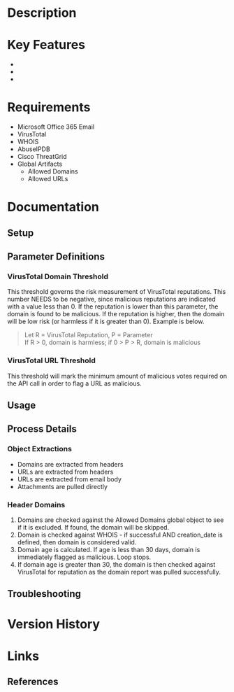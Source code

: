 # Description

# Key Features
* 
* 
* 

# Requirements
* Microsoft Office 365 Email
* VirusTotal
* WHOIS
* AbuseIPDB
* Cisco ThreatGrid
* Global Artifacts
  * Allowed Domains
  * Allowed URLs

# Documentation

## Setup

## Parameter Definitions
### VirusTotal Domain Threshold 
This threshold governs the risk measurement of VirusTotal reputations. This number NEEDS to be negative, since malicious reputations are indicated with a value less than 0. If the reputation is lower than this parameter, the domain is found to be malicious. If the reputation is higher, then the domain will be low risk (or harmless if it is greater than 0). Example is below.
> Let R = VirusTotal Reputation, P = Parameter \
> If R > 0, domain is harmless; if 0 > P > R, domain is malicious

### VirusTotal URL Threshold
This threshold will mark the minimum amount of malicious votes required on the API call in order to flag a URL as malicious.

## Usage

## Process Details
### Object Extractions
- Domains are extracted from headers
- URLs are extracted from headers
- URLs are extracted from email body
- Attachments are pulled directly
### Header Domains
1. Domains are checked against the Allowed Domains global object to see if it is excluded. If found, the domain will be skipped.
2. Domain is checked against WHOIS - if successful AND creation_date is defined, then domain is considered valid.
3. Domain age is calculated. If age is less than 30 days, domain is immediately flagged as malicious. Loop stops.
4. If domain age is greater than 30, the domain is then checked against VirusTotal for reputation as the domain report was pulled successfully.

## Troubleshooting

# Version History

# Links

## References